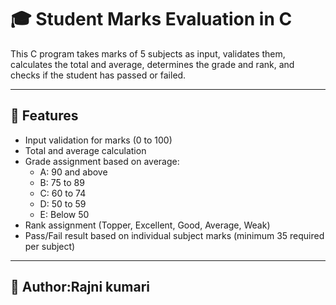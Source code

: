 # 🎓 Student Marks Evaluation in C

This C program takes marks of 5 subjects as input, validates them, calculates the total and average, determines the grade and rank, and checks if the student has passed or failed.

---

## 🚀 Features

- Input validation for marks (0 to 100)
- Total and average calculation
- Grade assignment based on average:
  - A: 90 and above
  - B: 75 to 89
  - C: 60 to 74
  - D: 50 to 59
  - E: Below 50
- Rank assignment (Topper, Excellent, Good, Average, Weak)
- Pass/Fail result based on individual subject marks (minimum 35 required per subject)

---

## 🧪 Author:Rajni kumari


